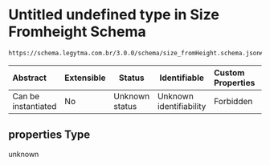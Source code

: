 # Untitled undefined type in Size Fromheight Schema

```txt
https://schema.legytma.com.br/3.0.0/schema/size_fromHeight.schema.json#/properties
```




| Abstract            | Extensible | Status         | Identifiable            | Custom Properties | Additional Properties | Access Restrictions | Defined In                                                                                    |
| :------------------ | ---------- | -------------- | ----------------------- | :---------------- | --------------------- | ------------------- | --------------------------------------------------------------------------------------------- |
| Can be instantiated | No         | Unknown status | Unknown identifiability | Forbidden         | Allowed               | none                | [size_fromHeight.schema.json\*](../schema/size_fromHeight.schema.json) |

## properties Type

unknown
